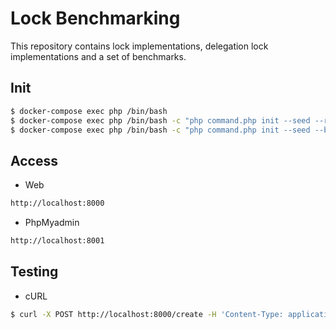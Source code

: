 # Lock Benchmarking

This repository contains lock implementations, delegation lock implementations and a set of benchmarks.

## Init

```bash
$ docker-compose exec php /bin/bash
$ docker-compose exec php /bin/bash -c "php command.php init --seed --refresh"
$ docker-compose exec php /bin/bash -c "php command.php init --seed --booking --refresh"    # Seed booking placeholders
```

## Access

- Web
```bash
http://localhost:8000
```
- PhpMyadmin
```bash
http://localhost:8001
```

## Testing

- cURL
```bash
$ curl -X POST http://localhost:8000/create -H 'Content-Type: application/json' --data @benchmark/data.json
```
